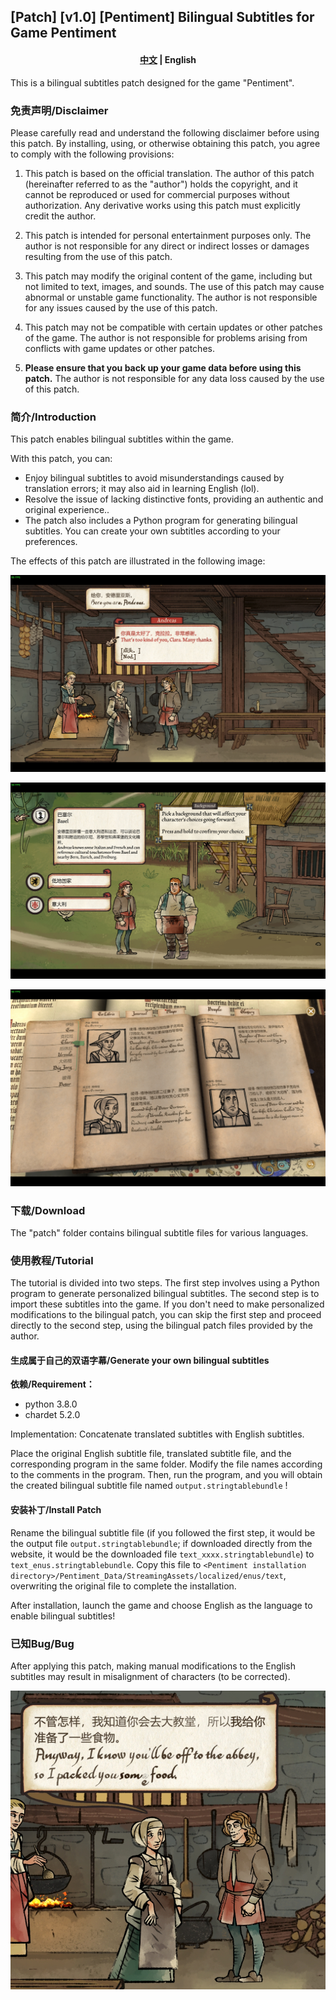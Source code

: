 ## [Patch] [v1.0] [Pentiment] Bilingual Subtitles for Game Pentiment

<h4 align="center">
    <p>
        <a href="README.md">中文</a> | <b>English</b>
    <p>
</h4>

This is a bilingual subtitles patch designed for the game "Pentiment".



### 免责声明/Disclaimer

Please carefully read and understand the following disclaimer before using this patch. By installing, using, or otherwise obtaining this patch, you agree to comply with the following provisions:

1. This patch is based on the official translation. The author of this patch (hereinafter referred to as the "author") holds the copyright, and it cannot be reproduced or used for commercial purposes without authorization. Any derivative works using this patch must explicitly credit the author.

2. This patch is intended for personal entertainment purposes only. The author is not responsible for any direct or indirect losses or damages resulting from the use of this patch.

3. This patch may modify the original content of the game, including but not limited to text, images, and sounds. The use of this patch may cause abnormal or unstable game functionality. The author is not responsible for any issues caused by the use of this patch.

4. This patch may not be compatible with certain updates or other patches of the game. The author is not responsible for problems arising from conflicts with game updates or other patches.

5. **Please ensure that you back up your game data before using this patch.** The author is not responsible for any data loss caused by the use of this patch.

   

### 简介/Introduction

This patch enables bilingual subtitles within the game.

With this patch, you can:

- Enjoy bilingual subtitles to avoid misunderstandings caused by translation errors; it may also aid in learning English (lol).
- Resolve the issue of lacking distinctive fonts, providing an authentic and original experience..
- The patch also includes a Python program for generating bilingual subtitles. You can create your own subtitles according to your preferences.

The effects of this patch are illustrated in the following image: 

![ (1)](photo/(1).png)

![ (5)](photo/(5).png)

![ (4)](photo/(4).png)



### 下载/Download

The "patch" folder contains bilingual subtitle files for various languages.



### 使用教程/Tutorial

The tutorial is divided into two steps. The first step involves using a Python program to generate personalized bilingual subtitles. The second step is to import these subtitles into the game. If you don't need to make personalized modifications to the bilingual patch, you can skip the first step and proceed directly to the second step, using the bilingual patch files provided by the author.



#### 生成属于自己的双语字幕/Generate your own bilingual subtitles

**依赖/Requirement：**

- python 3.8.0
- chardet 5.2.0

Implementation: Concatenate translated subtitles with English subtitles.

Place the original English subtitle file, translated subtitle file, and the corresponding program in the same folder. Modify the file names according to the comments in the program. Then, run the program, and you will obtain the created bilingual subtitle file named `output.stringtablebundle` !



#### 安装补丁/Install Patch

Rename the bilingual subtitle file (if you followed the first step, it would be the output file `output.stringtablebundle`; if downloaded directly from the website, it would be the downloaded file `text_xxxx.stringtablebundle`) to `text_enus.stringtablebundle`. Copy this file to `<Pentiment installation directory>/Pentiment_Data/StreamingAssets/localized/enus/text`, overwriting the original file to complete the installation.

After installation, launch the game and choose English as the language to enable bilingual subtitles!



### 已知Bug/Bug

After applying this patch, making manual modifications to the English subtitles may result in misalignment of characters (to be corrected).

![ (6)](photo/(6).png)




